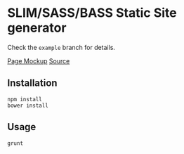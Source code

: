 # SLIM/SASS/BASS Static Site generator

Check the `example` branch for details. 

[Page Mockup](http://firedev.com/boilerplate/)
[Source](https://github.com/firedev/boilerplate/blob/example/slim/index.slim)

## Installation

```
npm install
bower install
```

## Usage

```
grunt
```
